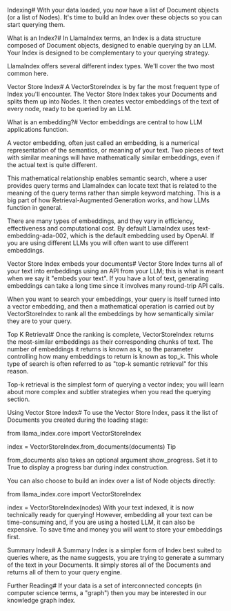 Indexing#
With your data loaded, you now have a list of Document objects (or a list of Nodes). It's time to build an Index over these objects so you can start querying them.

What is an Index?#
In LlamaIndex terms, an Index is a data structure composed of Document objects, designed to enable querying by an LLM. Your Index is designed to be complementary to your querying strategy.

LlamaIndex offers several different index types. We'll cover the two most common here.

Vector Store Index#
A VectorStoreIndex is by far the most frequent type of Index you'll encounter. The Vector Store Index takes your Documents and splits them up into Nodes. It then creates vector embeddings of the text of every node, ready to be queried by an LLM.

What is an embedding?#
Vector embeddings are central to how LLM applications function.

A vector embedding, often just called an embedding, is a numerical representation of the semantics, or meaning of your text. Two pieces of text with similar meanings will have mathematically similar embeddings, even if the actual text is quite different.

This mathematical relationship enables semantic search, where a user provides query terms and LlamaIndex can locate text that is related to the meaning of the query terms rather than simple keyword matching. This is a big part of how Retrieval-Augmented Generation works, and how LLMs function in general.

There are many types of embeddings, and they vary in efficiency, effectiveness and computational cost. By default LlamaIndex uses text-embedding-ada-002, which is the default embedding used by OpenAI. If you are using different LLMs you will often want to use different embeddings.

Vector Store Index embeds your documents#
Vector Store Index turns all of your text into embeddings using an API from your LLM; this is what is meant when we say it "embeds your text". If you have a lot of text, generating embeddings can take a long time since it involves many round-trip API calls.

When you want to search your embeddings, your query is itself turned into a vector embedding, and then a mathematical operation is carried out by VectorStoreIndex to rank all the embeddings by how semantically similar they are to your query.

Top K Retrieval#
Once the ranking is complete, VectorStoreIndex returns the most-similar embeddings as their corresponding chunks of text. The number of embeddings it returns is known as k, so the parameter controlling how many embeddings to return is known as top_k. This whole type of search is often referred to as "top-k semantic retrieval" for this reason.

Top-k retrieval is the simplest form of querying a vector index; you will learn about more complex and subtler strategies when you read the querying section.

Using Vector Store Index#
To use the Vector Store Index, pass it the list of Documents you created during the loading stage:


from llama_index.core import VectorStoreIndex

index = VectorStoreIndex.from_documents(documents)
Tip

from_documents also takes an optional argument show_progress. Set it to True to display a progress bar during index construction.

You can also choose to build an index over a list of Node objects directly:


from llama_index.core import VectorStoreIndex

index = VectorStoreIndex(nodes)
With your text indexed, it is now technically ready for querying! However, embedding all your text can be time-consuming and, if you are using a hosted LLM, it can also be expensive. To save time and money you will want to store your embeddings first.

Summary Index#
A Summary Index is a simpler form of Index best suited to queries where, as the name suggests, you are trying to generate a summary of the text in your Documents. It simply stores all of the Documents and returns all of them to your query engine.

Further Reading#
If your data is a set of interconnected concepts (in computer science terms, a "graph") then you may be interested in our knowledge graph index.